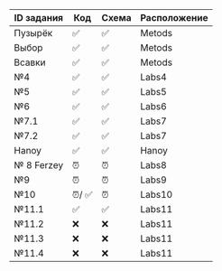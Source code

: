 
|  ID задания  | Код  | Схема   | Расположение  |
|--------------|------|---------|---------------|
|Пузырёк|  &#9989; |  &#9989; |Metods|
|Выбор|  &#9989; |  &#9989; |Metods|
|Всавки|  &#9989; |  &#9989; |Metods|
| №4           |&#9989;| &#9989;| Labs4 |
| №5           |  &#9989; |  &#9989;   | Labs5 |
| №6           |  &#9989;  |  &#9989;  | Labs6|
| №7.1        |   &#9989;  |  &#9989;  | Labs7 |
| №7.2        |    &#9989;  |   &#9989;|  Labs7 |
| Hanoy| &#9989;| &#9989;| Hanoy|
| № 8 Ferzey        |    &#9200; |    &#9200;  | Labs8  |
| №9          | &#9200;  |    &#9200;  | Labs9   |
| №10         |   &#9200;/ &#9989; |   &#9200;  | Labs10 |
| №11.1        |  &#9989; | &#9989;  | Labs11 |
| №11.2        |  &#10060; | &#10060; | Labs11 |
| №11.3       |  &#10060;  |  &#10060; | Labs11 |
| №11.4      |   &#10060;  | &#10060; | Labs11 |


